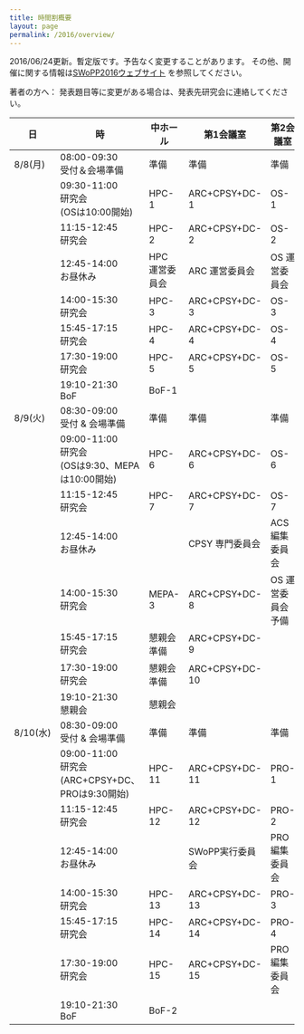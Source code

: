 ```yaml
---
title: 時間割概要
layout: page
permalink: /2016/overview/
---
```


2016/06/24更新。暫定版です。予告なく変更することがあります。
その他、開催に関する情報は[SWoPP2016ウェブサイト](https://sites.google.com/site/swoppweb/swopp2016/) を参照してください。

著者の方へ： 発表題目等に変更がある場合は、発表先研究会に連絡してください。




| 日            | 時                                                      | 中ホール         | 第1会議室         | 第2会議室          | 国際会議室   |
|---------------|---------------------------------------------------------|------------------|-------------------|--------------------|--------------|
| 8/8(月)       | 08:00-09:30<br/>受付＆会場準備                          | 準備             | 準備              | 準備               |              |
|               | 09:30-11:00<br/>研究会<br/>(OSは10:00開始)              | HPC-1            | ARC+CPSY+DC-1     | OS-1               |              |
|               | 11:15-12:45<br/>研究会                                  | HPC-2            | ARC+CPSY+DC-2     | OS-2               |              |
|               | 12:45-14:00<br/>お昼休み                                | HPC 運営委員会   | ARC 運営委員会    | OS 運営委員会      |              |
|               | 14:00-15:30<br/>研究会                                  | HPC-3            | ARC+CPSY+DC-3     | OS-3               |              |
|               | 15:45-17:15<br/>研究会                                  | HPC-4            | ARC+CPSY+DC-4     | OS-4               |              |
|               | 17:30-19:00<br/>研究会                                  | HPC-5            | ARC+CPSY+DC-5     | OS-5               |              |
|               | 19:10-21:30<br/>BoF                                     | BoF-1            |                   |                    |              |
| 8/9(火)       | 08:30-09:00<br/>受付 & 会場準備                         | 準備             | 準備              | 準備               | 準備         |
|               | 09:00-11:00<br/>研究会<br/>(OSは9:30、MEPAは10:00開始)  | HPC-6            | ARC+CPSY+DC-6     | OS-6               | MEPA-1       |
|               | 11:15-12:45<br/>研究会                                  | HPC-7            | ARC+CPSY+DC-7     | OS-7               | MEPA-2       |
|               | 12:45-14:00<br/>お昼休み                                |                  | CPSY 専門委員会   | ACS 編集委員会     |              |
|               | 14:00-15:30<br/>研究会                                  | MEPA-3           | ARC+CPSY+DC-8     | OS 運営委員会 予備 | HPC-8        |
|               | 15:45-17:15<br/>研究会                                  | 懇親会準備       | ARC+CPSY+DC-9     |                    | HPC-9        |
|               | 17:30-19:00<br/>研究会                                  | 懇親会準備       | ARC+CPSY+DC-10    |                    | HPC-10       |
|               | 19:10-21:30<br/>懇親会                                  | 懇親会           |                   |                    |              |
| 8/10(水)      | 08:30-09:00<br/>受付 & 会場準備                         | 準備             | 準備              | 準備               |              |
|               | 09:00-11:00<br/>研究会<br/>(ARC+CPSY+DC、PROは9:30開始) | HPC-11           | ARC+CPSY+DC-11    | PRO-1              |              |
|               | 11:15-12:45<br/>研究会                                  | HPC-12           | ARC+CPSY+DC-12    | PRO-2              |              |
|               | 12:45-14:00<br/>お昼休み                                |                  | SWoPP実行委員会   | PRO 編集委員会     |              |
|               | 14:00-15:30<br/>研究会                                  | HPC-13           | ARC+CPSY+DC-13    | PRO-3              |              |
|               | 15:45-17:15<br/>研究会                                  | HPC-14           | ARC+CPSY+DC-14    | PRO-4              |              |
|               | 17:30-19:00<br/>研究会                                  | HPC-15           | ARC+CPSY+DC-15    | PRO 編集委員会     |              |
|               | 19:10-21:30<br/>BoF                                     | BoF-2            |                   |                    |              |
